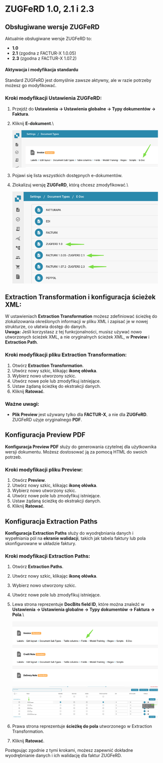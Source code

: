 # ZUGFeRD 1.0, 2.1 i 2.3

## **Obsługiwane wersje ZUGFeRD**

Aktualnie obsługiwane wersje ZUGFeRD to:

* **1.0**
* **2.1** (zgodna z FACTUR-X 1.0.05)
* **2.3** (zgodna z FACTUR-X 1.07.2)

#### Aktywacja i modyfikacja standardu

Standard ZUGFeRD jest domyślnie zawsze aktywny, ale w razie potrzeby możesz go modyfikować.

### **Kroki modyfikacji Ustawienia ZUGFeRD:**

1. Przejdź do **Ustawienia → Ustawienia globalne → Typy dokumentów → Faktura**.
2.  Kliknij **E-dokument**.\\

    ![](https://raw.githubusercontent.com/Fellow-Consulting-AG/docbits/refs/heads/main/readme/.gitbook/assets/zugferd_1.png)
3. Pojawi się lista wszystkich dostępnych e-dokumentów.
4.  Zlokalizuj wersję **ZUGFeRD**, którą chcesz zmodyfikować.\\

    ![](https://raw.githubusercontent.com/Fellow-Consulting-AG/docbits/refs/heads/main/readme/.gitbook/assets/zugferd_2.png)

## **Extraction Transformation i konfiguracja ścieżek XML:**

W ustawieniach **Extraction Transformation** możesz zdefiniować ścieżkę do zlokalizowania określonych informacji w pliku XML i zapisać je w nowej strukturze, co ułatwia dostęp do danych.\
**Uwaga:** Jeśli korzystasz z tej funkcjonalności, musisz używać nowo utworzonych ścieżek XML, a nie oryginalnych ścieżek XML, w **Preview** i **Extraction Path**.

### **Kroki modyfikacji pliku Extraction Transformation:**

1. Otwórz **Extraction Transformation**.
2. Utwórz nowy szkic, klikając **ikonę ołówka**.
3. Wybierz nowo utworzony szkic.
4. Utwórz nowe pole lub zmodyfikuj istniejące.
5. Ustaw żądaną ścieżkę do ekstrakcji danych.
6. Kliknij **Ratować**.

### Ważne uwagi:

* **Plik Preview** jest używany tylko dla **FACTUR-X**, a nie dla **ZUGFeRD**. ZUGFeRD użyje oryginalnego **PDF**.

## Konfiguracja Preview PDF

**Konfiguracja Preview PDF** służy do generowania czytelnej dla użytkownika wersji dokumentu. Możesz dostosować ją za pomocą HTML do swoich potrzeb.

### **Kroki modyfikacji pliku Preview:**

1. Otwórz **Preview**.
2. Utwórz nowy szkic, klikając **ikonę ołówka**.
3. Wybierz nowo utworzony szkic.
4. Utwórz nowe pole lub zmodyfikuj istniejące.
5. Ustaw żądaną ścieżkę do ekstrakcji danych.
6. Kliknij **Ratować**.

## Konfiguracja Extraction Paths

**Konfiguracja Extraction Paths** służy do wyodrębniania danych i wypełniania pól na **ekranie walidacji**, takich jak tabela faktury lub pola skonfigurowane w układzie faktury.

### **Kroki modyfikacji** **Extraction Paths**:

1. Otwórz **Extraction Paths**.
2. Utwórz nowy szkic, klikając **ikonę ołówka**.
3. Wybierz nowo utworzony szkic.
4. Utwórz nowe pole lub zmodyfikuj istniejące.
5.  Lewa strona reprezentuje **DocBits field ID**, które można znaleźć w **Ustawienia → Ustawienia globalne → Typy dokumentów → Faktura → Pola**.\\

    ![](https://raw.githubusercontent.com/Fellow-Consulting-AG/docbits/refs/heads/main/readme/.gitbook/assets/zugferd_3.png)

    ![](https://raw.githubusercontent.com/Fellow-Consulting-AG/docbits/refs/heads/main/readme/.gitbook/assets/zugferd_4.png)
6. Prawa strona reprezentuje **ścieżkę do pola** utworzonego w Extraction Transformation.
7. Kliknij **Ratować**.

Postępując zgodnie z tymi krokami, możesz zapewnić dokładne wyodrębnianie danych i ich walidację dla faktur ZUGFeRD.

